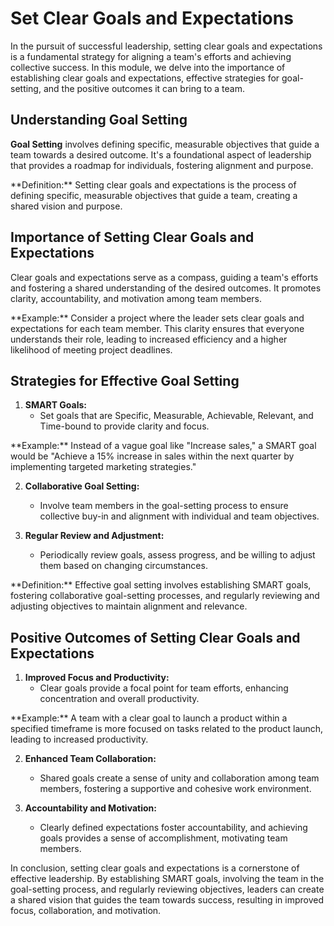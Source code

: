 # Set Clear Goals and Expectations

In the pursuit of successful leadership, setting clear goals and expectations is a fundamental strategy for aligning a team's efforts and achieving collective success. In this module, we delve into the importance of establishing clear goals and expectations, effective strategies for goal-setting, and the positive outcomes it can bring to a team.

## Understanding Goal Setting

**Goal Setting** involves defining specific, measurable objectives that guide a team towards a desired outcome. It's a foundational aspect of leadership that provides a roadmap for individuals, fostering alignment and purpose.

<div class="blue">
  **Definition:** Setting clear goals and expectations is the process of defining specific, measurable objectives that guide a team, creating a shared vision and purpose.
</div>

## Importance of Setting Clear Goals and Expectations

Clear goals and expectations serve as a compass, guiding a team's efforts and fostering a shared understanding of the desired outcomes. It promotes clarity, accountability, and motivation among team members.

<div class="red">
  **Example:** Consider a project where the leader sets clear goals and expectations for each team member. This clarity ensures that everyone understands their role, leading to increased efficiency and a higher likelihood of meeting project deadlines.
</div>

## Strategies for Effective Goal Setting

1. **SMART Goals:**
   - Set goals that are Specific, Measurable, Achievable, Relevant, and Time-bound to provide clarity and focus.

<div class="red">
  **Example:** Instead of a vague goal like "Increase sales," a SMART goal would be "Achieve a 15% increase in sales within the next quarter by implementing targeted marketing strategies."
</div>

2. **Collaborative Goal Setting:**
   - Involve team members in the goal-setting process to ensure collective buy-in and alignment with individual and team objectives.

3. **Regular Review and Adjustment:**
   - Periodically review goals, assess progress, and be willing to adjust them based on changing circumstances.

<div class="blue">
  **Definition:** Effective goal setting involves establishing SMART goals, fostering collaborative goal-setting processes, and regularly reviewing and adjusting objectives to maintain alignment and relevance.
</div>

## Positive Outcomes of Setting Clear Goals and Expectations

1. **Improved Focus and Productivity:**
   - Clear goals provide a focal point for team efforts, enhancing concentration and overall productivity.

<div class="red">
  **Example:** A team with a clear goal to launch a product within a specified timeframe is more focused on tasks related to the product launch, leading to increased productivity.
</div>

2. **Enhanced Team Collaboration:**
   - Shared goals create a sense of unity and collaboration among team members, fostering a supportive and cohesive work environment.

3. **Accountability and Motivation:**
   - Clearly defined expectations foster accountability, and achieving goals provides a sense of accomplishment, motivating team members.

In conclusion, setting clear goals and expectations is a cornerstone of effective leadership. By establishing SMART goals, involving the team in the goal-setting process, and regularly reviewing objectives, leaders can create a shared vision that guides the team towards success, resulting in improved focus, collaboration, and motivation.
